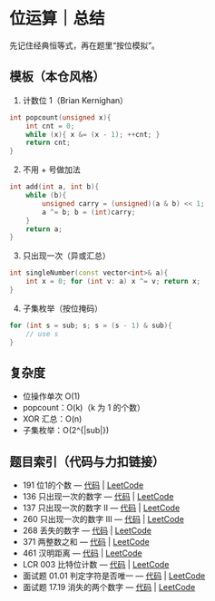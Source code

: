 # 位运算｜总结

先记住经典恒等式，再在题里“按位模拟”。

## 模板（本仓风格）

1) 计数位 1（Brian Kernighan）
```cpp
int popcount(unsigned x){
    int cnt = 0;
    while (x){ x &= (x - 1); ++cnt; }
    return cnt;
}
```

2) 不用 + 号做加法
```cpp
int add(int a, int b){
    while (b){
        unsigned carry = (unsigned)(a & b) << 1;
        a ^= b; b = (int)carry;
    }
    return a;
}
```

3) 只出现一次（异或汇总）
```cpp
int singleNumber(const vector<int>& a){
    int x = 0; for (int v: a) x ^= v; return x;
}
```

4) 子集枚举（按位掩码）
```cpp
for (int s = sub; s; s = (s - 1) & sub){
    // use s
}
```

## 复杂度
- 位操作单次 O(1)
- popcount：O(k)（k 为 1 的个数）
- XOR 汇总：O(n)
- 子集枚举：O(2^{|sub|})

## 题目索引（代码与力扣链接）
- 191 位1的个数 — [代码](../../code/位运算/191%20位1的个数.cpp) | [LeetCode](https://leetcode.cn/problems/number-of-1-bits/)
- 136 只出现一次的数字 — [代码](../../code/位运算/136%20只出现一次的数字.cpp) | [LeetCode](https://leetcode.cn/problems/single-number/)
- 137 只出现一次的数字 II — [代码](../../code/位运算/137%20只出现一次的数字%20II.cpp) | [LeetCode](https://leetcode.cn/problems/single-number-ii/)
- 260 只出现一次的数字 III — [代码](../../code/位运算/260%20只出现一次的数字%20III.cpp) | [LeetCode](https://leetcode.cn/problems/single-number-iii/)
- 268 丢失的数字 — [代码](../../code/位运算/268%20丢失的数字.cpp) | [LeetCode](https://leetcode.cn/problems/missing-number/)
- 371 两整数之和 — [代码](../../code/位运算/371%20两整数之和.cpp) | [LeetCode](https://leetcode.cn/problems/sum-of-two-integers/)
- 461 汉明距离 — [代码](../../code/位运算/461%20汉明距离.cpp) | [LeetCode](https://leetcode.cn/problems/hamming-distance/)
- LCR 003 比特位计数 — [代码](../../code/位运算/LCR%20003%20比特位计数.cpp) | [LeetCode](https://leetcode.cn/problems/w3tCBm/)
- 面试题 01.01 判定字符是否唯一 — [代码](../../code/位运算/面试题%2001.01%20判定字符是否唯一.cpp) | [LeetCode](https://leetcode.cn/problems/is-unique-lcci/)
- 面试题 17.19 消失的两个数字 — [代码](../../code/位运算/面试题%2017.19%20消失的两个数字.cpp) | [LeetCode](https://leetcode.cn/problems/missing-two-lcci/)

